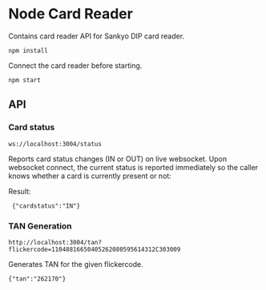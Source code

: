# Node Card Reader

Contains card reader API for Sankyo DIP card reader.

    npm install

Connect the card reader before starting.    

    npm start

## API
### Card status

    ws://localhost:3004/status
    
Reports card status changes (IN or OUT) on live websocket. Upon websocket connect, the current status is reported immediately so the caller knows whether a card is currently present or not:

Result:

     {"cardstatus":"IN"}

### TAN Generation

    http://localhost:3004/tan?flickercode=11048816650405262080595614312C303009

Generates TAN for the given flickercode.

    {"tan":"262170"}
